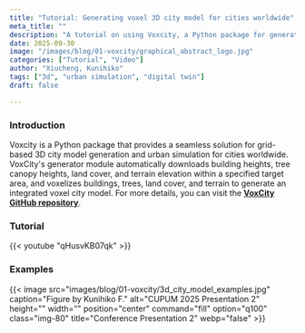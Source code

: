 ```yaml
---
title: "Tutorial: Generating voxel 3D city model for cities worldwide"
meta_title: ""
description: "A tutorial on using Voxcity, a Python package for generating grid-based 3D city models and performing urban simulations. Learn how its generator module automates data integration into voxel-based city models."
date: 2025-09-30
image: "/images/blog/01-voxcity/graphical_abstract_logo.jpg"
categories: ["Tutorial", "Video"]
author: "Xiucheng, Kunihiko"
tags: ["3d", "urban simulation", "digital twin"]
draft: false

---
```


### Introduction
<div class="text-xl leading-relaxed text-gray-800 dark:text-gray-200">
Voxcity is a Python package that provides a seamless solution for grid-based 3D city model generation and urban simulation for cities worldwide. VoxCity's generator module automatically downloads building heights, tree canopy heights, land cover, and terrain elevation within a specified target area, and voxelizes buildings, trees, land cover, and terrain to generate an integrated voxel city model. 
For more details, you can visit the <a href="https://github.com/kunifujiwara/VoxCity?tab=readme-ov-file" target="_blank"><strong>VoxCity GitHub repository</strong></a>.
</div>




### Tutorial
{{< youtube "qHusvKB07qk" >}}

### Examples
<!-- ![](/images/blog/01-voxcity/3d_city_model_examples.jpg) -->
<!-- <figure style="display:flex;flex-direction:column;align-items:center;">
    <img src="/images/blog/01-voxcity/3d_city_model_examples.jpg" alt="3D city model examples" style="width:80%;height:auto;">
    <figcaption style="text-align:center;font-size:0.875rem;font-style:italic;margin-top:0.5rem;">Figure by Kunihiko F.</figcaption>
</figure> -->

{{< image src="images/blog/01-voxcity/3d_city_model_examples.jpg" caption="Figure by Kunihiko F." alt="CUPUM 2025 Presentation 2" height="" width="" position="center" command="fill" option="q100" class="img-80" title="Conference Presentation 2"  webp="false" >}}

